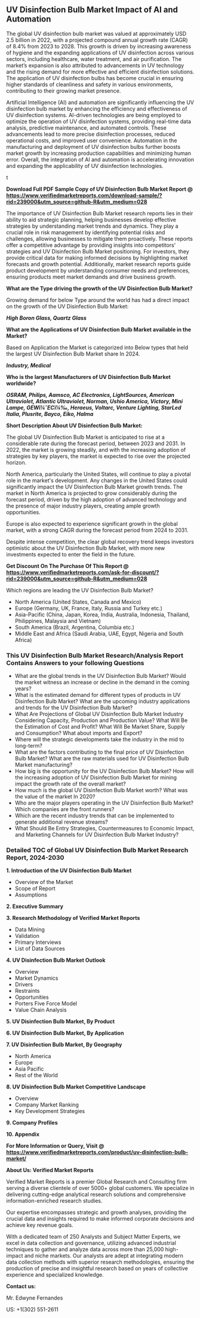 <h2>UV Disinfection Bulb Market Impact of AI and Automation</h2><p>The global UV disinfection bulb market was valued at approximately USD 2.5 billion in 2022, with a projected compound annual growth rate (CAGR) of 8.4% from 2023 to 2028. This growth is driven by increasing awareness of hygiene and the expanding applications of UV disinfection across various sectors, including healthcare, water treatment, and air purification. The market’s expansion is also attributed to advancements in UV technology and the rising demand for more effective and efficient disinfection solutions. The application of UV disinfection bulbs has become crucial in ensuring higher standards of cleanliness and safety in various environments, contributing to their growing market presence.</p><p>Artificial Intelligence (AI) and automation are significantly influencing the UV disinfection bulb market by enhancing the efficiency and effectiveness of UV disinfection systems. AI-driven technologies are being employed to optimize the operation of UV disinfection systems, providing real-time data analysis, predictive maintenance, and automated controls. These advancements lead to more precise disinfection processes, reduced operational costs, and improved user convenience. Automation in the manufacturing and deployment of UV disinfection bulbs further boosts market growth by increasing production capabilities and minimizing human error. Overall, the integration of AI and automation is accelerating innovation and expanding the applicability of UV disinfection technologies.</p>t</p><p id="" class=""><strong>Download Full PDF Sample Copy of UV Disinfection Bulb Market Report @ <a href="https://www.verifiedmarketreports.com/download-sample/?rid=239000&utm_source=github-R&utm_medium=028" target="_blank">https://www.verifiedmarketreports.com/download-sample/?rid=239000&utm_source=github-R&utm_medium=028</a></strong></p><p>The importance of&nbsp;UV Disinfection Bulb Market research reports lies in their ability to aid strategic planning, helping businesses develop effective strategies by understanding market trends and dynamics. They play a crucial role in risk management by identifying potential risks and challenges, allowing businesses to mitigate them proactively. These reports offer a competitive advantage by providing insights into competitors' strategies and UV Disinfection Bulb Market positioning. For investors, they provide critical data for making informed decisions by highlighting market forecasts and growth potential. Additionally, market research reports guide product development by understanding consumer needs and preferences, ensuring products meet market demands and drive business growth.</p><p><strong>What are the&nbsp;Type driving the growth of the UV Disinfection Bulb Market?</strong></p><p id="" class="">Growing demand for below Type around the world has had a direct impact on the growth of the UV Disinfection Bulb Market:</p><em><strong>High Boron Glass, Quartz Glass</strong></em></p><strong>What are the&nbsp;Applications&nbsp;of UV Disinfection Bulb Market available in the Market?</strong></p><p id="" class="">Based on Application the Market is categorized into Below types that held the largest UV Disinfection Bulb Market share In 2024.</p><em><strong>Industry, Medical</strong></em></p><strong>Who is the largest Manufacturers of UV Disinfection Bulb Market worldwide?</strong></p><p><em><strong>OSRAM, Philips, Aamsco, AC Electronics, LightSources, American Ultraviolet, Atlantic Ultraviolet, Norman, Ushio America, Victory, Mini Lampe, GEWï¼ˆECï¼‰, Heraeus, Voltarc, Venture Lighting, StarLed Italia, Plusrite, Bayco, Eiko, Halma</strong></em></p><p id="" class=""><strong>Short Description About UV Disinfection Bulb Market:</strong></p><p>The global UV Disinfection Bulb Market is anticipated to rise at a considerable rate during the forecast period, between 2023 and 2031. In 2022, the market is growing steadily, and with the increasing adoption of strategies by key players, the market is expected to rise over the projected horizon.</p><p>North America, particularly the United States, will continue to play a pivotal role in the market's development. Any changes in the United States could significantly impact the UV Disinfection Bulb Market growth trends. The market in North America is projected to grow considerably during the forecast period, driven by the high adoption of advanced technology and the presence of major industry players, creating ample growth opportunities.</p><p>Europe is also expected to experience significant growth in the global market, with a strong CAGR during the forecast period from 2024 to 2031.</p><p>Despite intense competition, the clear global recovery trend keeps investors optimistic about the UV Disinfection Bulb Market, with more new investments expected to enter the field in the future.</p><p id="" class=""><strong>Get Discount On The Purchase Of This Report @ <a href="https://www.verifiedmarketreports.com/ask-for-discount/?rid=239000&utm_source=github-R&utm_medium=028" target="_blank">https://www.verifiedmarketreports.com/ask-for-discount/?rid=239000&utm_source=github-R&utm_medium=028</a></strong></p>Which regions are leading the UV Disinfection Bulb Market?</p><ul><li>North America (United States, Canada and Mexico)</li><li>Europe (Germany, UK, France, Italy, Russia and Turkey etc.)</li><li>Asia-Pacific (China, Japan, Korea, India, Australia, Indonesia, Thailand, Philippines, Malaysia and Vietnam)</li><li>South America (Brazil, Argentina, Columbia etc.)</li><li>Middle East and Africa (Saudi Arabia, UAE, Egypt, Nigeria and South Africa)</li></ul><h3 id="" class="">This UV Disinfection Bulb Market Research/Analysis Report Contains Answers to your following Questions</h3><ul><li>What are the global trends in the UV Disinfection Bulb Market? Would the market witness an increase or decline in the demand in the coming years?</li><li>What is the estimated demand for different types of products in UV Disinfection Bulb Market? What are the upcoming industry applications and trends for the UV Disinfection Bulb Market?</li><li>What Are Projections of Global UV Disinfection Bulb Market Industry Considering Capacity, Production and Production Value? What Will Be the Estimation of Cost and Profit? What Will Be Market Share, Supply and Consumption? What about imports and Export?</li><li>Where will the strategic developments take the industry in the mid to long-term?</li><li>What are the factors contributing to the final price of UV Disinfection Bulb Market? What are the raw materials used for UV Disinfection Bulb Market manufacturing?</li><li>How big is the opportunity for the UV Disinfection Bulb Market? How will the increasing adoption of UV Disinfection Bulb Market for mining impact the growth rate of the overall market?</li><li>How much is the global UV Disinfection Bulb Market worth? What was the value of the market In 2020?</li><li>Who are the major players operating in the UV Disinfection Bulb Market? Which companies are the front runners?</li><li>Which are the recent industry trends that can be implemented to generate additional revenue streams?</li><li>What Should Be Entry Strategies, Countermeasures to Economic Impact, and Marketing Channels for UV Disinfection Bulb Market Industry?</li></ul><h3 id="" class="">Detailed TOC of Global UV Disinfection Bulb Market Research Report, 2024-2030</h3><p id="" class=""><strong>1. Introduction of the UV Disinfection Bulb Market</strong></p><ul><li>Overview of the Market</li><li>Scope of Report</li><li>Assumptions</li></ul><p id="" class=""><strong>2. Executive Summary</strong></p><p id="" class=""><strong>3. Research Methodology of Verified Market Reports</strong></p><ul><li>Data Mining</li><li>Validation</li><li>Primary Interviews</li><li>List of Data Sources</li></ul><p id="" class=""><strong>4. UV Disinfection Bulb Market Outlook</strong></p><ul><li>Overview</li><li>Market Dynamics</li><li>Drivers</li><li>Restraints</li><li>Opportunities</li><li>Porters Five Force Model</li><li>Value Chain Analysis</li></ul><p id="" class=""><strong>5. UV Disinfection Bulb Market, By Product</strong></p><p id="" class=""><strong>6. UV Disinfection Bulb Market, By Application</strong></p><p id="" class=""><strong>7. UV Disinfection Bulb Market, By Geography</strong></p><ul><li>North America</li><li>Europe</li><li>Asia Pacific</li><li>Rest of the World</li></ul><p id="" class=""><strong>8. UV Disinfection Bulb Market Competitive Landscape</strong></p><ul><li>Overview</li><li>Company Market Ranking</li><li>Key Development Strategies</li></ul><p id="" class=""><strong>9. Company Profiles</strong></p><p id="" class=""><strong>10. Appendix</strong></p><p id="" class=""><strong>For More Information or Query, Visit @ <a href="https://www.verifiedmarketreports.com/product/uv-disinfection-bulb-market/" target="_blank">https://www.verifiedmarketreports.com/product/uv-disinfection-bulb-market/</a></strong></p><p id="" class=""><strong>About Us: Verified Market Reports</strong></p><p id="" class="">Verified Market Reports is a premier Global Research and Consulting firm serving a diverse clientele of over 5000+ global customers. We specialize in delivering cutting-edge analytical research solutions and comprehensive information-enriched research studies.</p><p id="" class="">Our expertise encompasses strategic and growth analyses, providing the crucial data and insights required to make informed corporate decisions and achieve key revenue goals.</p><p id="" class="">With a dedicated team of 250 Analysts and Subject Matter Experts, we excel in data collection and governance, utilizing advanced industrial techniques to gather and analyze data across more than 25,000 high-impact and niche markets. Our analysts are adept at integrating modern data collection methods with superior research methodologies, ensuring the production of precise and insightful research based on years of collective experience and specialized knowledge.</p><p id="" class=""><strong>Contact us:</strong></p><p id="" class="">Mr. Edwyne Fernandes</p><p id="" class="">US: +1(302) 551-2611</p>